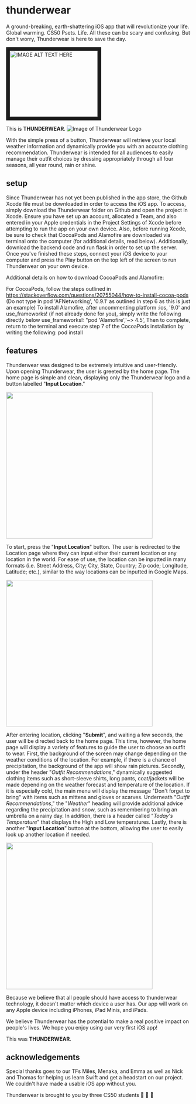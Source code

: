 # thunderwear

A ground-breaking, earth-shattering iOS app that will revolutionize your life.
Global warming. CS50 Psets. Life. All these can be scary and confusing. But don't worry, Thunderwear is here to save the day.

<a href="http://www.youtube.com/watch?feature=player_embedded&v=PfQu2mmKz8s
" target="_blank"><img src="http://img.youtube.com/vi/PfQu2mmKz8s/0.jpg" 
alt="IMAGE ALT TEXT HERE" width="240" height="180" border="10" /></a>

This is **THUNDERWEAR**.
![Image of Thunderwear Logo](https://github.com/azhou4/thunderwear/blob/master/THUNDERWEAR%20(4).png)

With the simple press of a button, Thunderwear will retrieve your local weather information and dynamically provide you with an accurate clothing recommendation. Thunderwear is intended for all audiences to easily manage their outfit choices by dressing appropriately through all four seasons, all year round, rain or shine.

## setup

Since Thunderwear has not yet been published in the app store, the Github Xcode file must be downloaded in order to access the iOS app. To access, simply download the Thunderwear folder on Github and open the project in Xcode. Ensure you have set up an account, allocated a Team, and also entered in your Apple credentials in the Project Settings of Xcode before attempting to run the app on your own device. Also, before running Xcode, be sure to check that CocoaPods and Alamofire are downloaded via terminal onto the computer (for additional details, read below). Additionally, download the backend code and run flask in order to set up the server. Once you've finished these steps, connect your iOS device to your computer and press the Play button on the top left of the screen to run Thunderwear on your own device.

Additional details on how to download CocoaPods and Alamofire:

For CocoaPods, follow the steps outlined in https://stackoverflow.com/questions/20755044/how-to-install-cocoa-pods (Do not type in pod 'AFNetworking', '0.9.1' as outlined in step 6 as this is just an example)
To install Alamofire, after uncommenting platform :ios, '9.0'  and use_frameworks! (if not already done for you), simply write the following directly below use_frameworks!: "pod 'Alamofire','~> 4.5’,
Then to complete, return to the terminal and execute step 7 of the CocoaPods installation by writing the following: pod install

## features

Thunderwear was designed to be extremely intuitive and user-friendly. Upon opening Thunderwear, the user is greeted by the home page. The home page is simple and clean, displaying only the Thunderwear logo and a button labelled "**Input Location**."

<img src="https://github.com/azhou4/thunderwear/blob/master/Screen%20Shot%202017-12-07%20at%2012.55.28%20am.png" width="400">

To start, press the "**Input Location**" button. The user is redirected to the Location page where they can input either their current location or any location in the world. For ease of use, the location can be inputted in many formats (i.e. Street Address, City; City, State, Country; Zip code; Longitude, Latitude; etc.), similar to the way locations can be inputted in Google Maps.

<img src="https://github.com/azhou4/thunderwear/blob/master/Screen%20Shot%202017-12-07%20at%2012.55.54%20am.png" width="400">

After entering location, clicking "**Submit**", and waiting a few seconds, the user will be directed back to the home page. This time, however, the home page will display a variety of features to guide the user to choose an outfit to wear. First, the background of the screen may change depending on the weather conditions of the location. For example, if there is a chance of precipitation, the background of the app will show rain pictures. Secondly, under the header "*Outfit Recommendations*," dynamically suggested clothing items such as short-sleeve shirts, long pants, coat/jackets will be made depending on the weather forecast and temperature of the location. If it is especially cold, the main menu will display the message "Don't forget to bring" with items such as mittens and gloves or scarves. Underneath "*Outfit Recommendations*," the "*Weather*" heading will provide additional advice regarding the precipitation and snow, such as remembering to bring an umbrella on a rainy day. In addition, there is a header called "*Today's Temperature*" that displays the High and Low temperatures. Lastly, there is another "**Input Location**" button at the bottom, allowing the user to easily look up another location if needed.

<img src="https://github.com/azhou4/thunderwear/blob/master/Screen%20Shot%202017-12-07%20at%2012.56.23%20am.png" width="400">

Because we believe that all people should have access to thunderwear technology, it doesn't matter which device a user has. Our app will work on any Apple device including iPhones, iPad Minis, and iPads.

We believe Thunderwear has the potential to make a real positive impact on people's lives. We hope you enjoy using our very first iOS app!


This was **THUNDERWEAR**.


## acknowledgements

Special thanks goes to our TFs Miles, Menaka, and Emma as well as Nick and Thomas for helping us learn Swift and get a headstart on our project. We couldn't have made a usable iOS app without you.

Thunderwear is brought to you by three CS50 students :girl: :boy: :girl:

